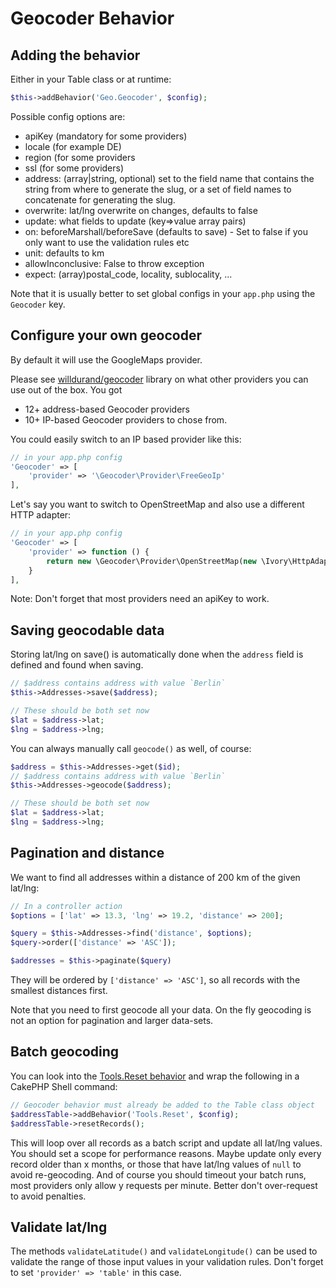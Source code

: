 # Geocoder Behavior

## Adding the behavior

Either in your Table class or at runtime:
```php
$this->addBehavior('Geo.Geocoder', $config);
```

Possible config options are:
- apiKey (mandatory for some providers)
- locale (for example DE)
- region (for some providers
- ssl (for some providers)
- address: (array|string, optional) set to the field name that contains the string from where to generate the slug, or a set of field names to concatenate for generating the slug.
- overwrite: lat/lng overwrite on changes, defaults to false
- update: what fields to update (key=>value array pairs)
- on: beforeMarshall/beforeSave (defaults to save) - Set to false if you only want to use the validation rules etc
- unit: defaults to km
- allowInconclusive: False to throw exception
- expect: (array)postal_code, locality, sublocality, ...

Note that it is usually better to set global configs in your `app.php` using the `Geocoder` key.

## Configure your own geocoder
By default it will use the GoogleMaps provider.

Please see [willdurand/geocoder](https://github.com/geocoder-php/Geocoder) library on what other providers you can use out of the box.
You got
- 12+ address-based Geocoder providers
- 10+ IP-based Geocoder providers
to chose from.

You could easily switch to an IP based provider like this:
```php
// in your app.php config
'Geocoder' => [
	'provider' => '\Geocoder\Provider\FreeGeoIp'
],
```

Let's say you want to switch to OpenStreetMap and also use a different HTTP adapter:
```php
// in your app.php config
'Geocoder' => [
	'provider' => function () {
		return new \Geocoder\Provider\OpenStreetMap(new \Ivory\HttpAdapter\BuzzHttpAdapter());
	}
],
```

Note: Don't forget that most providers need an apiKey to work.

## Saving geocodable data

Storing lat/lng on save() is automatically done when the `address` field is defined and found when saving.
```php
// $address contains address with value `Berlin`
$this->Addresses->save($address);

// These should be both set now
$lat = $address->lat;
$lng = $address->lng;
```

You can always manually call `geocode()` as well, of course:
```php
$address = $this->Addresses->get($id);
// $address contains address with value `Berlin`
$this->Addresses->geocode($address);

// These should be both set now
$lat = $address->lat;
$lng = $address->lng;
```

## Pagination and distance

We want to find all addresses within a distance of 200 km of the given lat/lng:
```php
// In a controller action
$options = ['lat' => 13.3, 'lng' => 19.2, 'distance' => 200];

$query = $this->Addresses->find('distance', $options);
$query->order(['distance' => 'ASC']);

$addresses = $this->paginate($query)
```
They will be ordered by `['distance' => 'ASC']`, so all records with the smallest distances first.

Note that you need to first geocode all your data. On the fly geocoding is not an option for pagination and larger data-sets.

## Batch geocoding

You can look into the [Tools.Reset behavior](https://github.com/dereuromark/cakephp-tools/blob/master/src/Model/Behavior/ResetBehavior.php) and wrap the following in a CakePHP Shell command:
```php
// Geocoder behavior must already be added to the Table class object
$addressTable->addBehavior('Tools.Reset', $config);
$addressTable->resetRecords();
```
This will loop over all records as a batch script and update all lat/lng values.
You should set a scope for performance reasons. Maybe update only every record older than x months, or those that have lat/lng values of `null` to avoid
re-geocoding. And of course you should timeout your batch runs, most providers only allow y requests per minute. Better don't over-request to avoid penalties.

## Validate lat/lng

The methods `validateLatitude()` and `validateLongitude()` can be used to validate the range of those input values in your validation rules.
Don't forget to set `'provider' => 'table'` in this case.
